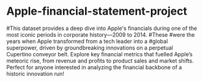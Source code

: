 # Apple-financial-statement-project
#This dataset provides a deep dive into Apple's financials during one of  the most iconic periods in corporate history—2009 to 2014.
#These 
#were the years when Apple transformed from a tech leader into a 
#global superpower, driven by groundbreaking innovations on a 
perpetual Cupertino conveyor belt. Explore key financial metrics that 
fuelled Apple’s meteoric rise, from revenue and profits to product 
sales and market shifts. Perfect for anyone interested in analyzing the 
financial backbone of a historic innovation run!
